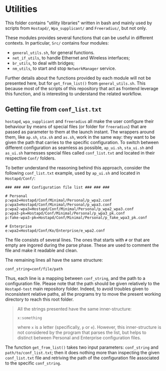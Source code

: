 # Utilities
This folder contains "utility libraries" written in bash and mainly used by scripts from `Hostapd/`, `Wpa_supplicant/` and `Freeradius/`, but not only.

These modules provides several functions that can be useful in different contexts.
In particular, `Src/` contains four modules:
- `general_utils.sh`, for general functions.
- `net_if_utils`, to handle Ethernet and Wireless interfaces;
- `br_utils`, to deal with bridges;
- `nm_utils`, to start and stop `NetworkManager` service.

Further details about the functions provided by each module will not be presented here, but for `get_from_list()` from `general_utils.sh`. This because most of the scripts of this repository that act as frontend leverage this function, and is interesting to understand the related workflow.

## Getting file from `conf_list.txt`
`hostapd`, `wpa_supplicant` and `freeradius` all make the user configure their behaviour by means of special files (or folder for `freeradius`) that are passed as parameter to them at the launch instant.
The wrappers around them, like `ap.sh`, `sta.sh` and `as.sh`, work in the same way: they want to be given the path that carries to the specific configuration.
To switch between different configuration as seamless as possible, `ap_ui.sh`, `sta_ui.sh` and `as_ui.sh` harnesses special files called `conf_list.txt` and located in their respective `Conf/` folders.

To better understand the reasoning behind this approach, consider the following `conf_list.txt` example, used by `ap_ui.sh` and located in `Hostapd/Conf/`:

```plain text
### ### ### Configuration file list ### ### ###

# Personal
p:wpa2=Hostapd/Conf/Minimal/Personal/p_wpa2.conf
p:wpa3=Hostapd/Conf/Minimal/Personal/p_wpa3.conf
p:wpa2-wpa3=Hostapd/Conf/Minimal/Personal/p_wpa2_wpa3.conf
p:wpa3-pk=Hostapd/Conf/Minimal/Personal/p_wpa3_pk.conf
p:fake-wpa3-pk=Hostapd/Conf/Minimal/Personal/p_fake_wpa3_pk.conf

# Enterprise
e:wpa2=Hostapd/Conf/Ko/Enterprise/e_wpa2.conf
```

The file consists of several lines. The ones that starts with `#` or that are empty are ingored during the parse phase.
These are used to comment the file and make it readable and clean.

The remaining lines all have the same structure:
```plain text
conf_string=conf/file/path
```
Thus, each line is a mapping between `conf_string`, and the path to a configuration file. Please note that the path should be given relatively to the `Hostapd-test` main repository folder. Indeed, to avoid troubles given to inconsistent relative paths, all the programs try to move the present working directory to reach this root folder.

> All the strings presented have the same inner-structure:
> ```plain text
> x:something
> ```
> where `x` is a letter (specifically, `p` or `e`). However, this inner-structure is not considered by the program that parses the list, but helps to distinct between Personal and Enterprise configuration files.

The function `get_from_list()` takes two input parameters: `conf_string` and `path/to/conf_list.txt`;
then it does nothing more than inspecting the given `conf_list.txt` file and retriving the path of the configuration file associated to the specific `conf_string`.